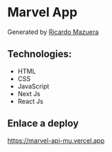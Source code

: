 # Marvel App

Generated by [Ricardo Mazuera](https://ricardomazuera.com "Ricardo Mazuera")

## Technologies: 
- HTML
- CSS
- JavaScript
- Next Js 
- React Js

## Enlace a deploy
https://marvel-api-mu.vercel.app

